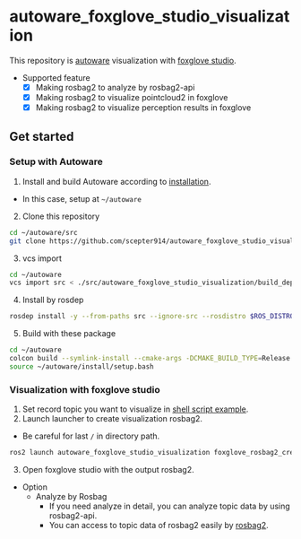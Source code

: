 # autoware_foxglove_studio_visualization

This repository is [autoware](https://github.com/autowarefoundation/autoware) visualization with [foxglove studio](https://github.com/foxglove/studio).

- Supported feature
  - [x] Making rosbag2 to analyze by rosbag2-api
  - [x] Making rosbag2 to visualize pointcloud2 in foxglove
  - [x] Making rosbag2 to visualize perception results in foxglove

## Get started
### Setup with Autoware

1. Install and build Autoware according to [installation](https://autowarefoundation.github.io/autoware-documentation/main/installation/autoware/source-installation/).
  - In this case, setup at `~/autoware`
2. Clone this repository

```sh
cd ~/autoware/src
git clone https://github.com/scepter914/autoware_foxglove_studio_visualization.git
```

3. vcs import

```sh
cd ~/autoware
vcs import src < ./src/autoware_foxglove_studio_visualization/build_depends.repos
```

4. Install by rosdep

```sh
rosdep install -y --from-paths src --ignore-src --rosdistro $ROS_DISTRO
```

5. Build with these package

```sh
cd ~/autoware
colcon build --symlink-install --cmake-args -DCMAKE_BUILD_TYPE=Release
source ~/autoware/install/setup.bash
```

### Visualization with foxglove studio

1. Set record topic you want to visualize in [shell script example](/scripts/record_visualization_topic.sh).
2. Launch launcher to create visualization rosbag2.
  - Be careful for last `/` in directory path.

```sh
ros2 launch autoware_foxglove_studio_visualization foxglove_rosbag2_creator.xml -r -param :rosbag=path_to/rosbag2_2022_02_05-00_54_33/
```

3. Open foxglove studio with the output rosbag2.
- Option
  - Analyze by Rosbag
    - If you need analyze in detail, you can analyze topic data by using rosbag2-api.
    - You can access to topic data of rosbag2 easily by [rosbag2](https://github.com/scepter914/rosbag2-loader-py).



